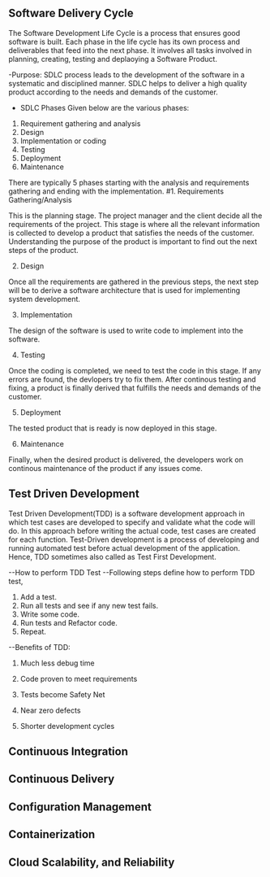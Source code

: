 ## Software Delivery Cycle
The Software Development Life Cycle is a process that ensures good software is built. Each phase in the life cycle has its own process and deliverables that feed into the next phase. It involves all tasks involved in planning, creating, testing and deplaoying a Software Product. 

-Purpose:
SDLC process leads to the development of the software in a systematic and disciplined manner.
SDLC helps to deliver a high quality product according to the needs and demands of the customer.

- SDLC Phases
Given below are the various phases:

1. Requirement gathering and analysis
2. Design
3. Implementation or coding
4. Testing
5. Deployment
6. Maintenance

There are typically 5 phases starting with the analysis and requirements gathering and ending with the implementation. 
 #1. Requirements Gathering/Analysis

 This is the planning stage. The project manager and the client decide all the requirements of the project. This stage is where all the relevant information is collected to develop a product that satisfies the needs of the customer. Understanding the purpose of the product is important to find out the next steps of the product.

 2. Design

 Once all the requirements are gathered in the previous steps, the next step will be to derive a software architecture that is used for implementing system development.
 
 3. Implementation

 The design of the software is used to write code to implement into the software.

4. Testing

Once the coding is completed, we need to test the code in this stage. If any errors are found, the devlopers try to fix them. After continous testing and fixing, a product is finally derived that fulfills the needs and demands of the customer.

5. Deployment

The tested product that is ready is now deployed in this stage.

6. Maintenance

Finally, when the desired product is delivered, the developers work on continous maintenance of the product if any issues come.

## Test Driven Development

Test Driven Development(TDD) is a software development approach in which test cases are developed to specify and validate what the code will do. In this approach before writing the actual code, test cases are created for each function. 
Test-Driven development is a process of developing and running automated test before actual development of the application. Hence, TDD sometimes also called as Test First Development.

--How to perform TDD Test
--Following steps define how to perform TDD test,

1. Add a test.
2. Run all tests and see if any new test fails.
3. Write some code.
4. Run tests and Refactor code.
5. Repeat.

--Benefits of TDD:
1. Much less debug time

2. Code proven to meet requirements

3. Tests become Safety Net

4. Near zero defects

5. Shorter development cycles

## Continuous Integration

## Continuous Delivery

## Configuration Management

## Containerization

## Cloud Scalability, and Reliability
